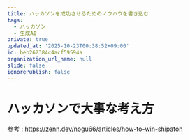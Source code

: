 ```yaml
---
title: ハッカソンを成功させるためのノウハウを書き込む
tags:
  - ハッカソン
  - 生成AI
private: true
updated_at: '2025-10-23T00:38:52+09:00'
id: beb262384c4acf59594a
organization_url_name: null
slide: false
ignorePublish: false
---
```


# ハッカソンで大事な考え方

参考 : https://zenn.dev/nogu66/articles/how-to-win-shipaton

